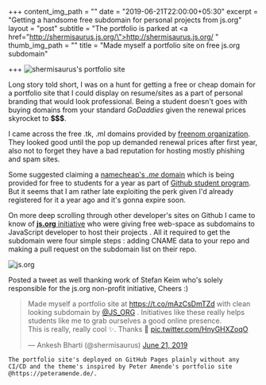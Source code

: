 +++
content_img_path = ""
date = "2019-06-21T22:00:00+05:30"
excerpt = "Getting a handsome free subdomain for personal projects from js.org"
layout = "post"
subtitle = "The portfolio is parked at <a href=\"http://shermisaurus.js.org/\">http://shermisaurus.js.org/</a> "
thumb_img_path = ""
title = "Made myself a portfolio site on free js.org subdomain"

+++
![shermisaurus's portfolio site](https://i.imgur.com/ETReO3x.png "Portfolio site preview")

Long story told short, I was on a hunt for getting a free or cheap domain for a portfolio site that I could display on resume/sites as a part of personal branding that would look professional. Being a student doesn't goes with buying domains from your standard _GoDaddies_ given the renewal prices skyrocket to **$$$**.

I came across the free .tk, .ml domains provided by [freenom organization](https://www.freenom.com/en/index.html?lang=en). They looked good until the pop up demanded renewal prices after first year, also not to forget they have a bad reputation for hosting mostly phishing and spam sites.

Some suggested claiming  a [namecheap's _.me_ domain](https://nc.me/) which is being provided for free to students for a year as  part of [Github student program](https://education.github.com/pack). But it seems that I am rather late exploiting the perk given I'd already registered for it a year ago and it's gonna expire soon.

On more deep scrolling through other developer's sites on Github I came to know of [**js.org** initiative](https://js.org/) who were giving  free web-space as subdomains to JavaScript developer to host their projects . All it required to get the subdomain were four simple steps : adding CNAME data to your repo and making a pull request on the subdomain list on their repo.

![js.org](https://i.imgur.com/EXJKtU2.jpg "js.org homepage")

Posted a tweet as well thanking work of Stefan Keim who's solely responsible for the  js.org non-profit initiative, Cheers :)

<blockquote class="twitter-tweet" data-lang="en"><p lang="en" dir="ltr">Made myself a portfolio site at <a href="https://t.co/mAzCsDmTZd">https://t.co/mAzCsDmTZd</a> with clean looking subdomain by <a href="https://twitter.com/JS_ORG?ref_src=twsrc%5Etfw">@JS_ORG</a> . Initiatives like these really helps students like me to grab ourselves a good online presence. <br>This is really, really cool ✨. Thanks 🙏 <a href="https://t.co/HnyGHXZoqO">pic.twitter.com/HnyGHXZoqO</a></p>&mdash; Ankesh Bharti (@shermisaurus) <a href="https://twitter.com/shermisaurus/status/1142115564308987905?ref_src=twsrc%5Etfw">June 21, 2019</a></blockquote>
<script async src="https://platform.twitter.com/widgets.js" charset="utf-8"></script>


    The portfolio site's deployed on GitHub Pages plainly without any CI/CD and the theme's inspired by Peter Amende's portfolio site @https://peteramende.de/.